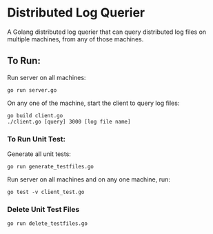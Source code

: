 # Distributed Log Querier

A Golang distributed log querier that can query distributed log files on multiple machines, from any of those machines.

## To Run:
Run server on all machines:
```
go run server.go
```

On any one of the machine, start the client to query log files:
```
go build client.go
./client.go [query] 3000 [log file name]
```
### To Run Unit Test:
Generate all unit tests:
```
go run generate_testfiles.go
```
Run server on all machines and on any one machine, run:
```
go test -v client_test.go

```

### Delete Unit Test Files
```
go run delete_testfiles.go
```

